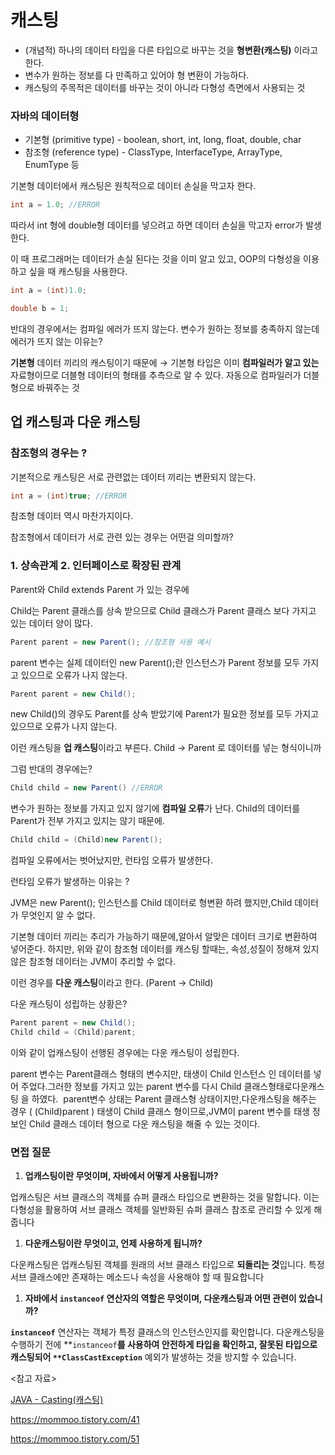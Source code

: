# 캐스팅

- (개념적) 하나의 데이터 타입을 다른 타입으로 바꾸는 것을 **형변환(캐스팅)** 이라고 한다.
- 변수가 원하는 정보를 다 만족하고 있어야 형 변환이 가능하다.
- 캐스팅의 주목적은 데이터를 바꾸는 것이 아니라 다형성 측면에서 사용되는 것

### 자바의 데이터형

- 기본형 (primitive type) - boolean, short, int, long, float, double, char
- 참조형 (reference type) - ClassType, InterfaceType, ArrayType, EnumType 등

기본형 데이터에서 캐스팅은 원칙적으로 데이터 손실을 막고자 한다. 

```java
int a = 1.0; //ERROR
```

따라서 int 형에 double형 데이터를 넣으려고 하면 데이터 손실을 막고자 error가 발생한다.

이 때 프로그래머는 데이터가 손실 된다는 것을 이미 알고 있고, OOP의 다형성을 이용하고 싶을 때 캐스팅을 사용한다. 

```java
int a = (int)1.0;
```

```java
double b = 1;
```

반대의 경우에서는 컴파일 에러가 뜨지 않는다. 변수가 원하는 정보를 충족하지 않는데 에러가 뜨지 않는 이유는? 

**기본형** 데이터 끼리의 캐스팅이기 때문에 → 기본형 타입은 이미 **컴파일러가 알고 있는** 자료형이므로 더블형 데이터의 형태를 추측으로 알 수 있다. 자동으로 컴파일러가 더블형으로 바꿔주는 것 

## 업 캐스팅과 다운 캐스팅

### 참조형의 경우는 ?

기본적으로 캐스팅은 서로 관련없는 데이터 끼리는 변환되지 않는다. 

```java
int a = (int)true; //ERROR
```

참조형 데이터 역시 마찬가지이다. 

참조형에서 데이터가 서로 관련 있는 경우는 어떤걸 의미할까? 

### 1. 상속관계 2. 인터페이스로 확장된 관계

Parent와 Child extends Parent 가 있는 경우에 

Child는 Parent 클래스를 상속 받으므로 Child 클래스가 Parent 클래스 보다 가지고 있는 데이터 양이 많다. 

```java
Parent parent = new Parent(); //참조형 사용 예시
```

parent 변수는 실제 데이터인 new Parent();란 인스턴스가 Parent 정보를 모두 가지고 있으므로 오류가 나지 않는다. 

```java
Parent parent = new Child(); 
```

new Child()의 경우도 Parent를 상속 받았기에 Parent가 필요한 정보를 모두 가지고 있으므로 오류가 나지 않는다.

이런 캐스팅을 **업 캐스팅**이라고 부른다.  Child → Parent  로 데이터를 넣는 형식이니까 

그럼 반대의 경우에는?

```java
Child child = new Parent() //ERROR
```

변수가 원하는 정보를 가지고 있지 않기에 **컴파일 오류**가 난다. Child의 데이터를 Parent가 전부 가지고 있지는 않기 때문에. 

```java
Child child = (Child)new Parent();
```

컴파일 오류에서는 벗어났지만, 런타임 오류가 발생한다. 

런타임 오류가 발생하는 이유는 ? 

JVM은 new Parent(); 인스턴스를 Child 데이터로 형변환 하려 했지만,Child 데이터가 무엇인지 알 수 없다. 

기본형 데이터 끼리는 추리가 가능하기 때문에,알아서 알맞은 데이터 크기로 변환하여 넣어준다. 하지만, 위와 같이 참조형 데이터를 캐스팅 할때는, 속성,성질이 정해져 있지 않은 참조형 데이터는 JVM이 추리할 수 없다. 

이런 경우를 **다운 캐스팅**이라고 한다.  (Parent → Child)

다운 캐스팅이 성립하는 상황은?

```java
Parent parent = new Child();
Child child = (Child)parent;
```

이와 같이 업캐스팅이 선행된 경우에는 다운 캐스팅이 성립한다. 

parent 변수는 Parent클래스 형태의 변수지만, 태생이 Child 인스턴스 인 데이터를 넣어 주었다.그러한 정보를 가지고 있는 parent 변수를 다시 Child 클래스형태로다운캐스팅 을 하였다.  parent변수 상태는 Parent 클래스형 상태이지만,다운캐스팅을 해주는 경우 ( (Child)parent ) 태생이 Child 클래스 형이므로,JVM이 parent 변수를 태생 정보인 Child 클래스 데이터 형으로 다운 캐스팅을 해줄 수 있는 것이다.

### 면접 질문

1. **업캐스팅이란 무엇이며, 자바에서 어떻게 사용됩니까?**

업캐스팅은 서브 클래스의 객체를 슈퍼 클래스 타입으로 변환하는 것을 말합니다. 이는 다형성을 활용하여 서브 클래스 객체를 일반화된 슈퍼 클래스 참조로 관리할 수 있게 해 줍니다

1. **다운캐스팅이란 무엇이고, 언제 사용하게 됩니까?**

다운캐스팅은 업캐스팅된 객체를 원래의 서브 클래스 타입으로 **되돌리는 것**입니다. 특정 서브 클래스에만 존재하는 메소드나 속성을 사용해야 할 때 필요합니다

1. **자바에서 `instanceof` 연산자의 역할은 무엇이며, 다운캐스팅과 어떤 관련이 있습니까?**

**`instanceof`** 연산자는 객체가 특정 클래스의 인스턴스인지를 확인합니다. 다운캐스팅을 수행하기 전에 **`instanceof`**를 사용하여 안전하게 타입을 확인하고, 잘못된 타입으로 캐스팅되어 `**ClassCastException`** 예외가 발생하는 것을 방지할 수 있습니다.

<참고 자료>

[JAVA - Casting(캐스팅)](https://mommoo.tistory.com/40)

https://mommoo.tistory.com/41

https://mommoo.tistory.com/51

